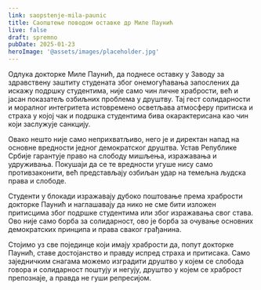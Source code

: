 ```yaml
---
link: saopstenje-mila-paunic
title: Саопштење поводом оставке др Миле Паунић
live: false
draft: spremno
pubDate: 2025-01-23
heroImage: '@assets/images/placeholder.jpg'
---
```

Одлука докторке Миле Паунић, да поднесе оставку у Заводу за здравствену заштиту студената због онемогућавања запослених да искажу подршку студентима, није само чин личне храбрости, већ и јасан показатељ озбиљних проблема у друштву. Тај гест солидарности и моралног интегритета истовремено осветљава атмосферу притиска и страха у којој чак и подршка студентима бива окарактерисана као чин који заслужује санкцију.

Овако нешто није само неприхватљиво, него је и директан напад на основне вредности једног демократског друштва. Устав Републике Србије гарантује право на слободу мишљења, изражавања и удруживања. Покушаји да се те вредности угуше нису само противзаконити, већ представљају озбиљан удар на темељна људска права и слободе.

Студенти у блокади изражавају дубоко поштовање према храбрости докторке Паунић и наглашавају да нико не сме бити изложен притисцима због подршке студентима или због изражавања свог става. Ово није само борба за солидарност, ово је борба за очување основних демократских принципа и права сваког грађанина.

Стојимо уз све појединце који имају храбрости да, попут докторке Паунић, ставе достојанство и правду испред страха и притисака. Само заједничким снагама можемо изградити друштво у којем се слобода говора и солидарност поштују и негују, друштво у којем се храброст препознаје, а правда не гуши репресијом.
